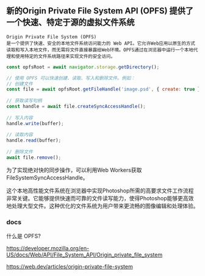 ## 新的Origin Private File System API (OPFS) 提供了一个快速、特定于源的虚拟文件系统
```
Origin Private File System (OPFS)
是一个提供了快速、安全的本地文件系统访问能力的 Web API。它允许Web应用以原生的方式读取和写入本地文件，而无需将文件直接暴露给Web环境。OPFS通过在浏览器中运行一个本地代理和使用特定的文件系统路径来实现文件的安全访问。
```

```js
const opfsRoot = await navigator.storage.getDirectory();

// 使用 OPFS 可以快速创建、读取、写入和删除文件。例如：
// 创建文件
const file = await opfsRoot.getFileHandle('image.psd', { create: true });
 
// 获取读写句柄
const handle = await file.createSyncAccessHandle();
 
// 写入内容
handle.write(buffer);
 
// 读取内容
handle.read(buffer);
 
// 删除文件
await file.remove();
```
为了实现绝对快的同步操作，可以利用Web Workers获取 FileSystemSyncAccessHandle。

这个本地高性能文件系统在浏览器中实现Photoshop所需的高要求文件工作流程非常关键。它能够提供快速而可靠的文件读写能力，使得Photoshop能够更高效地处理大型文件。这种优化的文件系统为用户带来更流畅的图像编辑和处理体验。

### docs
什么是 OPFS?

https://developer.mozilla.org/en-US/docs/Web/API/File_System_API/Origin_private_file_system

https://web.dev/articles/origin-private-file-system
